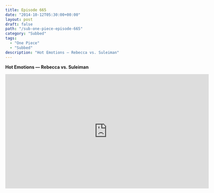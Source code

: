```yaml
---
title: Episode 665
date: "2014-10-12T05:30:00+00:00"
layout: post
draft: false
path: "/sub-one-piece-episode-665"
category: "Subbed"
tags:
  - "One Piece"
  - "Subbed"
description: "Hot Emotions — Rebecca vs. Suleiman"
---
```


**Hot Emotions — Rebecca vs. Suleiman**

<iframe width="640" height="360" src="https://www.rapidvideo.com/e/G6FRPG8L7E" frameborder="0" marginwidth=0 marginheight=0 scrolling=no allowfullscreen></iframe>

